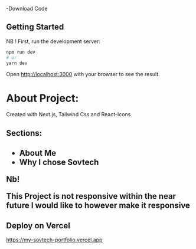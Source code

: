 -Download Code

## Getting Started

NB ! First, run the development server:

```bash
npm run dev
# or
yarn dev
```

Open [http://localhost:3000](http://localhost:3000) with your browser to see the result.

<h1>About Project:</h1>

   <p>Created with Next.js, Tailwind Css and React-Icons</p>

<h2>Sections:<h2>

<ul>

   <li>About Me</li>
   <li>Why I chose Sovtech</li>

</ul>

<b>Nb!</b>

<p>This Project is not responsive within the near future I would like to however make it responsive</p>

## Deploy on Vercel

https://my-sovtech-portfolio.vercel.app
